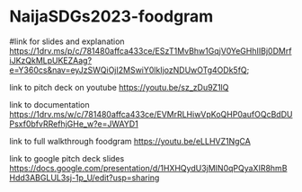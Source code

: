 # NaijaSDGs2023-foodgram

#link for slides and explanation
https://1drv.ms/p/c/781480affca433ce/ESzT1MvBhw1GqjV0YeGHhIIBj0DMrfiJKzQkMLpUKEZAag?e=Y360cs&nav=eyJzSWQiOjI2MSwiY0lkIjozNDUwOTg4ODk5fQ;


link to pitch deck on youtube 
https://youtu.be/sz_zDu9Z1lQ

link to documentation
https://1drv.ms/w/c/781480affca433ce/EVMrRLHiwVpKoQHP0aufOQcBdDUPsxf0bfvRRefhjGHe_w?e=JWAYD1

link to full walkthrough foodgram
https://youtu.be/eLLHVZ1NgCA

link to google pitch deck slides
https://docs.google.com/presentation/d/1HXHQydU3jMIN0qPQyaXIR8hmBHdd3ABGLUL3sj-1p_U/edit?usp=sharing
